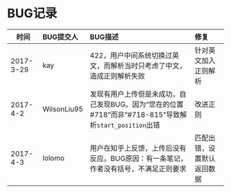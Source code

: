 # BUG记录

| 时间  | BUG提交人  | BUG描述  | 修复  |   
|---|:---|:---|:---|
|2017-3-29   | kay  | 422，用户中间系统切换过英文，而解析当时只考虑了中文，造成正则解析失败   |针对英文加入正则解析 |   
|2017-4-2   | WilsonLiu95   | 发现有用户上传但是未成功，自己发现BUG。因为“您在的位置#718”而非“#718-815”导致解析`start_position`出错   | 改进正则  |   
|2017-4-3   | lolomo   | 用户在知乎上反馈，上传后没有反应。BUG原因：有一条笔记，作者没有括号，不满足正则要求   | 匹配出错，设置默认返回数据  |   